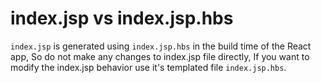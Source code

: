 <!--
 * Copyright (c) 2019, WSO2 Inc. (http://www.wso2.org) All Rights Reserved.
 * 
 * WSO2 Inc. licenses this file to you under the Apache License,
 * Version 2.0 (the "License"); you may not use this file except
 * in compliance with the License.
 * You may obtain a copy of the License at
 * 
 * http://www.apache.org/licenses/LICENSE-2.0
 * 
 * Unless required by applicable law or agreed to in writing,
 * software distributed under the License is distributed on an
 * "AS IS" BASIS, WITHOUT WARRANTIES OR CONDITIONS OF ANY
 * KIND, either express or implied. See the License for the
 * specific language governing permissions and limitations
 * under the License.
 */
-->

# index.jsp vs index.jsp.hbs

`index.jsp` is generated using `index.jsp.hbs` in the build time of the React app, So do not make any changes to index.jsp file directly, If you want to modify the index.jsp behavior use it's templated file `index.jsp.hbs`.